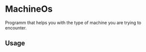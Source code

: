 # MachineOs

Programm that helps you with the type of machine you are trying to encounter.

## Usage



